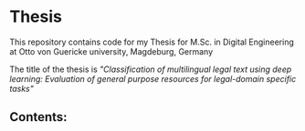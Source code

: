 # Thesis

This repository contains code for my Thesis for M.Sc. in Digital Engineering at Otto von Guericke university, Magdeburg, Germany

The title of the thesis is *"Classification of multilingual legal text using deep learning: Evaluation of general purpose resources for legal-domain specific tasks"*

## Contents:


